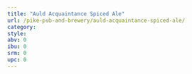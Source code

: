 ```yaml
---
title: "Auld Acquaintance Spiced Ale"
url: /pike-pub-and-brewery/auld-acquaintance-spiced-ale/
category: 
style: 
abv: 0
ibu: 0
srm: 0
upc: 0
---
```


